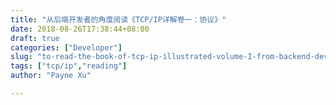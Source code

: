```yaml
---
title: "从后端开发者的角度阅读《TCP/IP详解卷一：协议》"
date: 2018-08-26T17:38:44+08:00
draft: true
categories: ["Developer"]
slug: "to-read-the-book-of-tcp-ip-illustrated-volume-I-from-backend-developer's-point-of-view"
tags: ["tcp/ip","reading"]
author: "Payne Xu"

---
```


